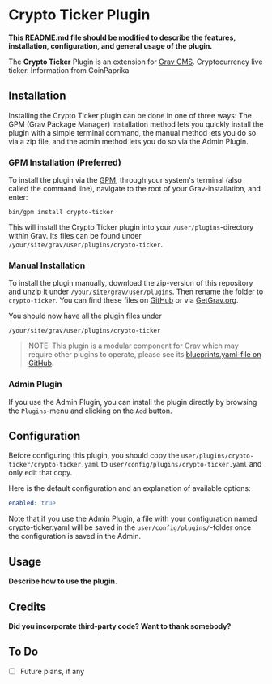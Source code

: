 # Crypto Ticker Plugin

**This README.md file should be modified to describe the features, installation, configuration, and general usage of the plugin.**

The **Crypto Ticker** Plugin is an extension for [Grav CMS](http://github.com/getgrav/grav). Cryptocurrency live ticker. Information from CoinPaprika

## Installation

Installing the Crypto Ticker plugin can be done in one of three ways: The GPM (Grav Package Manager) installation method lets you quickly install the plugin with a simple terminal command, the manual method lets you do so via a zip file, and the admin method lets you do so via the Admin Plugin.

### GPM Installation (Preferred)

To install the plugin via the [GPM](http://learn.getgrav.org/advanced/grav-gpm), through your system's terminal (also called the command line), navigate to the root of your Grav-installation, and enter:

    bin/gpm install crypto-ticker

This will install the Crypto Ticker plugin into your `/user/plugins`-directory within Grav. Its files can be found under `/your/site/grav/user/plugins/crypto-ticker`.

### Manual Installation

To install the plugin manually, download the zip-version of this repository and unzip it under `/your/site/grav/user/plugins`. Then rename the folder to `crypto-ticker`. You can find these files on [GitHub](https://github.com/luan-himmlisch/grav-plugin-crypto-ticker) or via [GetGrav.org](http://getgrav.org/downloads/plugins#extras).

You should now have all the plugin files under

    /your/site/grav/user/plugins/crypto-ticker
	
> NOTE: This plugin is a modular component for Grav which may require other plugins to operate, please see its [blueprints.yaml-file on GitHub](https://github.com/luan-himmlisch/grav-plugin-crypto-ticker/blob/master/blueprints.yaml).

### Admin Plugin

If you use the Admin Plugin, you can install the plugin directly by browsing the `Plugins`-menu and clicking on the `Add` button.

## Configuration

Before configuring this plugin, you should copy the `user/plugins/crypto-ticker/crypto-ticker.yaml` to `user/config/plugins/crypto-ticker.yaml` and only edit that copy.

Here is the default configuration and an explanation of available options:

```yaml
enabled: true
```

Note that if you use the Admin Plugin, a file with your configuration named crypto-ticker.yaml will be saved in the `user/config/plugins/`-folder once the configuration is saved in the Admin.

## Usage

**Describe how to use the plugin.**

## Credits

**Did you incorporate third-party code? Want to thank somebody?**

## To Do

- [ ] Future plans, if any

